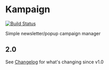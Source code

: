 # Kampaign

[![Build Status](https://travis-ci.org/artkonekt/kampaign.svg?branch=master)](https://travis-ci.org/artkonekt/kampaign)

Simple newsletter/popup campaign manager

## 2.0

See [Changelog](Changelog.md) for what's changing since v1.0
